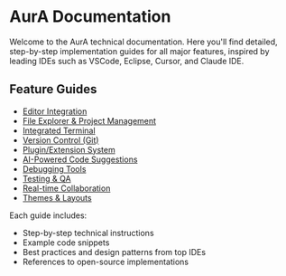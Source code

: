 # AurA Documentation

Welcome to the AurA technical documentation. Here you'll find detailed, step-by-step implementation guides for all major features, inspired by leading IDEs such as VSCode, Eclipse, Cursor, and Claude IDE.

## Feature Guides

- [Editor Integration](./editor.md)
- [File Explorer & Project Management](./file-explorer.md)
- [Integrated Terminal](./terminal.md)
- [Version Control (Git)](./git.md)
- [Plugin/Extension System](./plugins.md)
- [AI-Powered Code Suggestions](./ai.md)
- [Debugging Tools](./debugging.md)
- [Testing & QA](./testing.md)
- [Real-time Collaboration](./collaboration.md)
- [Themes & Layouts](./themes.md)

Each guide includes:
- Step-by-step technical instructions
- Example code snippets
- Best practices and design patterns from top IDEs
- References to open-source implementations 